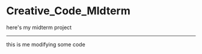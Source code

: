 Creative_Code_MIdterm
=====================

here's my midterm project


---

this is me modifying some code

